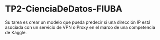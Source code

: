 # TP2-CienciaDeDatos-FIUBA
Su tarea es crear un modelo que pueda predecir si una dirección IP está asociada con un servicio de VPN o Proxy en el marco de una competencia de Kaggle.
